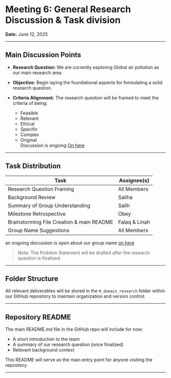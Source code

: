 # Meeting 6: General Research Discussion & Task division

**Date:** June 12, 2025

---

## Main Discussion Points

- **Research Question:** We are currently exploring Global air pollution as
our main research area

- **Objective:** Begin laying the foundational aspects for
formulating a solid research question.
- **Criteria Alignment:** The research question will be framed to meet the
  criteria of being:  
  - Feasible  
  - Relevant  
  - Ethical  
  - Specific  
  - Complex  
  - Original  
  Discussion is ongoing [On here](https://github.com/MIT-Emerging-Talent/ET6-CDSP-group-09-repo/discussions/33)

---

## Task Distribution

| Task                         | Assignee(s)       |
|------------------------------|-------------------|
| Research Question Framing    | All Members       |
| Background Review            | Saliha            |
| Summary of Group Understanding | Salih          |
| Milestone Retrospective      | Obey              |
| Brainstorming File Creation & main README  | Falaq & Linah     |
| Group Name Suggestions       | All Members       |

an ongoing discussion is open about our group name [on here](https://github.com/MIT-Emerging-Talent/ET6-CDSP-group-09-repo/discussions/34)

> Note: The Problem Statement will be drafted after the research question is finalized.

---

## Folder Structure

All relevant deliverables will be stored in the `0_domain_research` folder
within our GitHub repository to maintain organization and version control.

---

## Repository README

The main README.md file in the GitHub repo will include for now:

- A short introduction to the team
- A summary of our research question (once finalized)  
- Relevant background context  

This README will serve as the main entry point for anyone visiting the repository.

---
